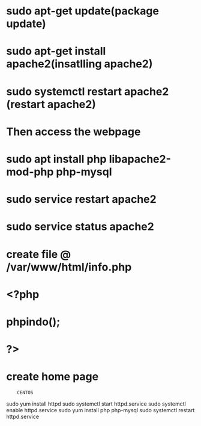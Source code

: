 # sudo apt-get update(package update)
# sudo apt-get install apache2(insatlling apache2)
# sudo systemctl restart apache2 (restart apache2)
# Then access the webpage
# sudo apt install php libapache2-mod-php php-mysql
# sudo service restart apache2
# sudo service status apache2
# create file @ /var/www/html/info.php
# <?php
#  phpindo();
# ?>
# create home page


        CENTOS
sudo yum install httpd
sudo systemctl start httpd.service
sudo systemctl enable httpd.service
sudo yum install php php-mysql
sudo systemctl restart httpd.service
